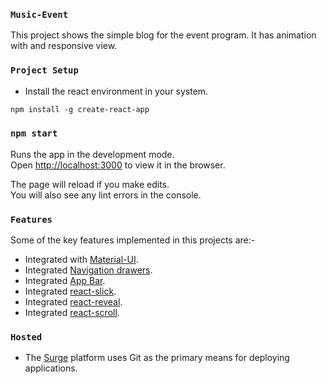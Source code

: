 ### `Music-Event`

This project shows the simple blog for the event program. It has animation with and responsive view.

### `Project Setup`

- Install the react environment in your system.
``` markdown
npm install -g create-react-app
```

### `npm start`

Runs the app in the development mode.<br>
Open [http://localhost:3000](http://localhost:3000) to view it in the browser.

The page will reload if you make edits.<br>
You will also see any lint errors in the console.

### `Features`

Some of the key features implemented in this projects are:-
- Integrated with [Material-UI](https://material-ui.com/).
- Integrated [Navigation drawers](https://material-ui.com/demos/drawers/#drawer).
- Integrated [App Bar](https://material-ui.com/demos/app-bar/#app-bar). 
- Integrated [react-slick](https://github.com/akiran/react-slick).
- Integrated [react-reveal](https://github.com/rnosov/react-reveal).
- Integrated [react-scroll](https://github.com/fisshy/react-scroll).

### `Hosted`

- The [Surge](https://surge.sh/) platform uses Git as the primary means for deploying applications.